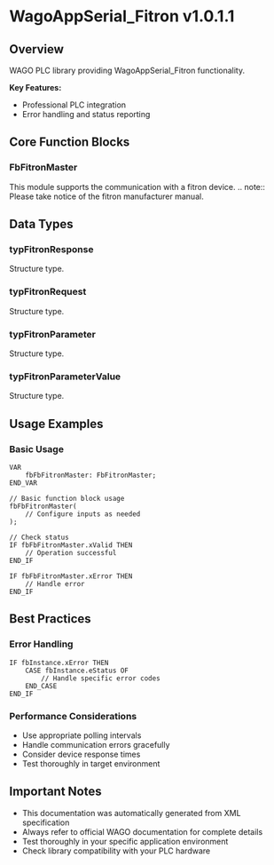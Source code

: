 # WagoAppSerial_Fitron v1.0.1.1

## Overview
WAGO PLC library providing WagoAppSerial_Fitron functionality.

**Key Features:**
- Professional PLC integration
- Error handling and status reporting

## Core Function Blocks

### FbFitronMaster
This module supports the communication with a fitron device. .. note:: Please take notice of the fitron manufacturer manual.

## Data Types

### typFitronResponse
Structure type.

### typFitronRequest
Structure type.

### typFitronParameter
Structure type.

### typFitronParameterValue
Structure type.

## Usage Examples

### Basic Usage
```iec
VAR
    fbFbFitronMaster: FbFitronMaster;
END_VAR

// Basic function block usage
fbFbFitronMaster(
    // Configure inputs as needed
);

// Check status
IF fbFbFitronMaster.xValid THEN
    // Operation successful
END_IF

IF fbFbFitronMaster.xError THEN
    // Handle error
END_IF
```

## Best Practices

### Error Handling
```iec
IF fbInstance.xError THEN
    CASE fbInstance.eStatus OF
        // Handle specific error codes
    END_CASE
END_IF
```

### Performance Considerations
- Use appropriate polling intervals
- Handle communication errors gracefully
- Consider device response times
- Test thoroughly in target environment

## Important Notes

- This documentation was automatically generated from XML specification
- Always refer to official WAGO documentation for complete details
- Test thoroughly in your specific application environment
- Check library compatibility with your PLC hardware

